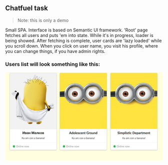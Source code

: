 
## Chatfuel task

>Note: this  is only a demo



Small SPA.
Interface is based on Semantic UI framework.
'Root' page fetches all users and puts 'em into state. While it's in progress, loader is being showed. 
After fetching is complete, user cards are 'lazy loaded' while you scroll down.
When you click on user name, you visit his profile, where you can change things, if you have admin rights.


### Users list will look something like this:
![My image](https://github.com/ozonep/chatfuel/blob/master/demo.jpg)

